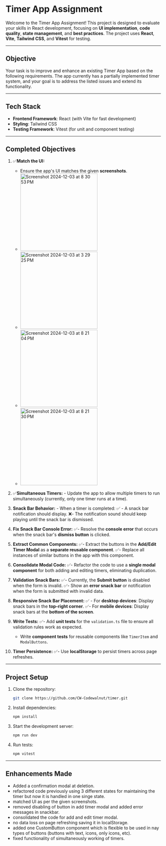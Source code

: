 # Timer App Assignment

Welcome to the Timer App Assignment! This project is designed to evaluate your skills in React development, focusing on **UI implementation**, **code quality**, **state management**, and **best practices**. The project uses **React**, **Vite**, **Tailwind CSS**, and **Vitest** for testing.

---

## **Objective**
Your task is to improve and enhance an existing Timer App based on the following requirements. The app currently has a partially implemented timer system, and your goal is to address the listed issues and extend its functionality.

---

## **Tech Stack**
- **Frontend Framework**: React (with Vite for fast development)
- **Styling**: Tailwind CSS
- **Testing Framework**: Vitest (for unit and component testing)

---

## **Completed Objectives**

   1. ✅**Match the UI:**
      - Ensure the app's UI matches the given **screenshots**.
      - <img width="250" alt="Screenshot 2024-12-03 at 8 30 53 PM" src="https://github.com/user-attachments/assets/59782304-c254-4d87-9fac-7f92c15bbc6f">
      - <img width="250" alt="Screenshot 2024-12-03 at 3 29 25 PM" src="https://github.com/user-attachments/assets/9bb429ff-cd78-4411-b222-9d947c3ae79b">
      - <img width="250" alt="Screenshot 2024-12-03 at 8 21 04 PM" src="https://github.com/user-attachments/assets/a26e8ec7-7e00-4964-8f61-651945f4bbd1">
      - <img width="250" alt="Screenshot 2024-12-03 at 8 21 30 PM" src="https://github.com/user-attachments/assets/a513a462-540f-45e7-8ac0-0890995ec82d">


   2.  ✅**Simultaneous Timers:**
      - Update the app to allow multiple timers to run simultaneously (currently, only one timer runs at a time).

   3.  **Snack Bar Behavior:**
      - When a timer is completed:
        ✅ - A snack bar notification should display.
        ❌- The notification sound should keep playing until the snack bar is dismissed.

   4. **Fix Snack Bar Console Error:**
       ✅- Resolve the **console error** that occurs when the snack bar's **dismiss button** is clicked.

   5. **Extract Common Components:**
       ✅- Extract the buttons in the **Add/Edit Timer Modal** as a **separate reusable component**.
       ✅- Replace all instances of similar buttons in the app with this component.

   6. **Consolidate Modal Code:**
       ✅- Refactor the code to use a **single modal component** for both adding and editing timers, eliminating duplication.

   7. **Validation Snack Bars:**
       ✅- Currently, the **Submit button** is disabled when the form is invalid.
       ✅- Show an **error snack bar** or notification when the form is submitted with invalid data.

   8. **Responsive Snack Bar Placement:**
      ✅ - For **desktop devices**: Display snack bars in the **top-right corner**.
       ✅- For **mobile devices**: Display snack bars at the **bottom of the screen**.

   9. **Write Tests:**
       ✅- Add **unit tests** for the `validation.ts` file to ensure all validation rules work as expected.
      - Write **component tests** for reusable components like `TimerItem` and `ModalButtons`.

   10. **Timer Persistence:**
        ✅- Use **localStorage** to persist timers across page refreshes.

---

## **Project Setup**

1. Clone the repository:  
   ```bash
   git clone https://github.com/CW-Codewalnut/timer.git
   ```

2. Install dependencies:  
   ```bash
   npm install
   ```

3. Start the development server:  
   ```bash
   npm run dev
   ```

4. Run tests:  
   ```bash
   npm vitest
   ```

---

## **Enhancements Made**
   - Added a confirmation modal at deletion.
   - refactored code previously using 3 different states for maintaining the timer but now it is handled in one singe state.
   - matched UI as per the given screenshots.
   - removed disabling of button in add timer modal and added error messages in snackbar.
   - consolidated the code for add and edit timer modal.
   - no data loss on page refreshing saving it in localStorage.
   - added one CustomButton component which is flexible to be used in nay types of buttons (buttons with text, icons, only icons, etc).
   - fixed functionality of simultaneously working of timers.
